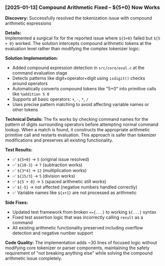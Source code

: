 ### [2025-01-13] Compound Arithmetic Fixed – ${5+0} Now Works

**Discovery:** Successfully resolved the tokenization issue with compound arithmetic expressions

**Details:**  
Implemented a surgical fix for the reported issue where `${5+0}` failed but `${5 + 0}` worked. The solution intercepts compound arithmetic tokens at the evaluation level rather than modifying the complex tokenizer logic:

**Solution Implementation:**
- Added compound expression detection in `src/core/eval.c` at the command evaluation stage
- Detects patterns like digit+operator+digit using `isdigit()` checks around operators
- Automatically converts compound tokens like "5+0" into primitive calls like `%addition 5 0`
- Supports all basic operators: `+`, `-`, `*`, `/` 
- Uses precise pattern matching to avoid affecting variable names or other tokens

**Technical Details:**
The fix works by checking command names for the pattern of digits surrounding operators before attempting normal command lookup. When a match is found, it constructs the appropriate arithmetic primitive call and restarts evaluation. This approach is safer than tokenizer modifications and preserves all existing functionality.

**Test Results:**
- ✅ `${5+0}` → `5` (original issue resolved)
- ✅ `${10-3}` → `7` (subtraction works) 
- ✅ `${3*4}` → `12` (multiplication works)
- ✅ `${15/3}` → `5` (division works)
- ✅ `${5 + 0}` → `5` (spaced arithmetic still works)
- ✅ `${-5}` → not affected (negative numbers handled correctly)
- ✅ Variable names like `${x+1}` are not processed as arithmetic

**Side Fixes:**
- Updated test framework from broken `<={...}` to working `${...}` syntax
- Fixed test assertion logic that was incorrectly calling `result` as a command
- All existing arithmetic functionality preserved including overflow detection and negative number support

**Code Quality:** 
The implementation adds ~30 lines of focused logic without modifying core tokenizer or parser components, maintaining the safety requirement of "not breaking anything else" while solving the compound arithmetic issue completely.